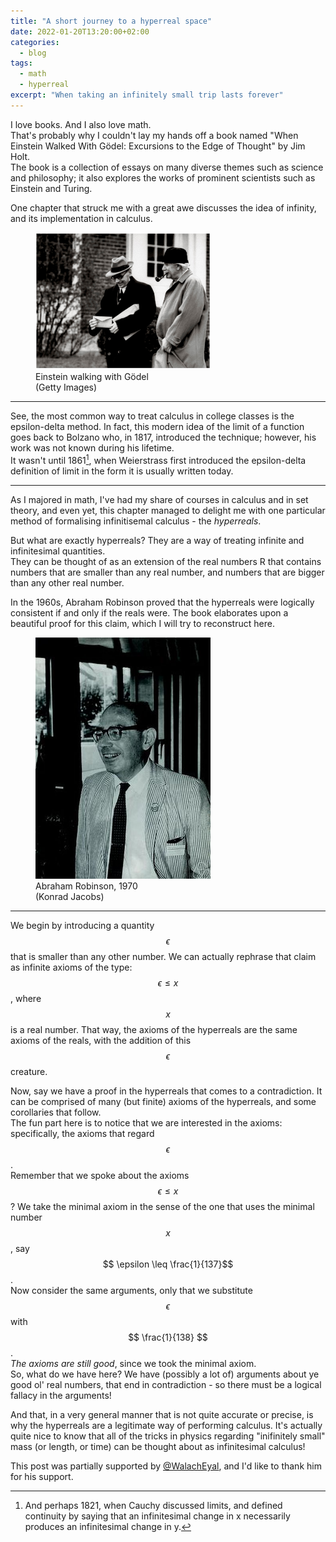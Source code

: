 ```yaml
---
title: "A short journey to a hyperreal space"
date: 2022-01-20T13:20:00+02:00
categories:
  - blog
tags:
  - math
  - hyperreal
excerpt: "When taking an infinitely small trip lasts forever"
---
```


I love books. And I also love math.  
That's probably why I couldn't lay my hands off a book named "When Einstein Walked With Gödel: Excursions to the Edge of Thought" by Jim Holt.  
The book is a collection of essays on many diverse themes such as science and philosophy; it also explores the works of prominent scientists such as Einstein and Turing.

One chapter that struck me with a great awe discusses the idea of infinity, and its implementation in calculus. 

<figure class="align-left">
  <img src="/assets/images/2022-01-20-hyperreals/einstein_godel.jpg" style="max-width:280px;" alt="Einstein walking with Gödel (Getty Images)">
  <figcaption>Einstein walking with Gödel<br/>(Getty Images)</figcaption>
</figure> 

---

See, the most common way to treat calculus in college classes is the epsilon-delta method.
In fact, this modern idea of the limit of a function goes back to Bolzano who, in 1817, introduced the technique; however, his work was not known during his lifetime.  
It wasn't until 1861[^1], when Weierstrass first introduced the epsilon-delta definition of limit in the form it is usually written today.  

---

As I majored in math, I've had my share of courses in calculus and in set theory, and even yet, this chapter managed to delight me with one particular method of formalising infinitisemal calculus - the *hyperreals*.

But what are exactly hyperreals? They are a way of treating infinite and infinitesimal quantities.  
They can be thought of as an extension of the real numbers R that contains numbers that are smaller than any real number, and numbers that are bigger than any other real number.

In the 1960s, Abraham Robinson proved that the hyperreals were logically consistent if and only if the reals were. The book elaborates upon a beautiful proof for this claim, which I will try to reconstruct here.

<figure class="align-right">
  <img src="/assets/images/2022-01-20-hyperreals/robinson_abraham_1970.jpg" style="max-width:280px;" alt="Einstein walking with Gödel (Getty Images)">
  <figcaption>Abraham Robinson, 1970<br/>(Konrad Jacobs)</figcaption>
</figure> 

---

We begin by introducing a quantity $$\epsilon$$ that is smaller than any other number.
We can actually rephrase that claim as infinite axioms of the type:  
$$ \epsilon \leq x$$, where $$x$$ is a real number.
That way, the axioms of the hyperreals are the same axioms of the reals, with the addition of this $$\epsilon$$ creature.

Now, say we have a proof in the hyperreals that comes to a contradiction. It can be comprised of many (but finite) axioms of the hyperreals, and some corollaries that follow.  
The fun part here is to notice that we are interested in the axioms: specifically, the axioms that regard $$\epsilon$$.  
Remember that we spoke about the axioms $$ \epsilon \leq x$$? We take the minimal axiom in the sense of the one that uses the minimal number $$x$$, say $$ \epsilon \leq \frac{1}{137}$$.  
Now consider the same arguments, only that we substitute $$ \epsilon $$ with $$ \frac{1}{138} $$.  
*The axioms are still good*, since we took the minimal axiom.  
So, what do we have here? We have (possibly a lot of) arguments about ye good ol' real numbers, that end in contradiction - so there must be a logical fallacy in the arguments!

And that, in a very general manner that is not quite accurate or precise, is why the hyperreals are a legitimate way of performing calculus.
It's actually quite nice to know that all of the tricks in physics regarding "inifinitely small" mass (or length, or time) can be thought about as infinitesimal calculus!

This post was partially supported by [@WalachEyal], and I'd like to thank him for his support.

[^1]: And perhaps 1821, when Cauchy discussed limits, and defined continuity by saying that an infinitesimal change in x necessarily produces an infinitesimal change in y. 

[@WalachEyal]: https://twitter.com/walacheyal